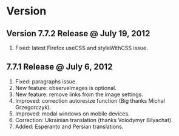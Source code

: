 # Version 

## Version 7.7.2 Release @ July 19, 2012

1. Fixed: latest Firefox useCSS and styleWithCSS issue.

## 7.7.1 Release @ July 6, 2012

1. Fixed: paragraphs issue.
2. New feature: observeImages is optional.
3. New feature: remove links from the image settings.
4. Improved: correction autoresize function (Big thanks Michal Grzegorczyk).
5. Improved: modal windows on mobile devices.
6. Correction: Ukrainian translation (thanks Volodymyr Bilyachat).
7. Added: Esperanto and Persian translations.